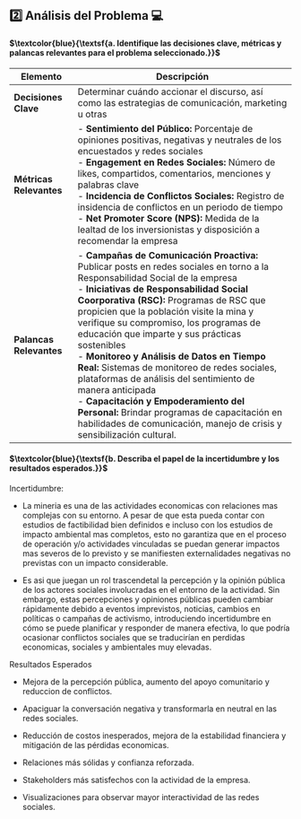 
## :two: Análisis del Problema 💻

#### $\textcolor{blue}{\textsf{a. Identifique las decisiones clave, métricas y palancas relevantes para el problema seleccionado.}}$ 


| **Elemento**            | **Descripción**                                                                                                                                                          |
|-------------------------|--------------------------------------------------------------------------------------------------------------------------------------------------------------------------|
| **Decisiones Clave**    | Determinar cuándo accionar el discurso, así como las estrategias de comunicación, marketing u otras |
| **Métricas Relevantes** | - **Sentimiento del Público:** Porcentaje de opiniones positivas, negativas y neutrales de los encuestados y redes sociales<br>- **Engagement en Redes Sociales:** Número de likes, compartidos, comentarios, menciones y palabras clave<br>- **Incidencia de Conflictos Sociales:** Registro de insidencia de conflictos en un periodo de tiempo<br>- **Net Promoter Score (NPS):** Medida de la lealtad de los inversionistas y disposición a recomendar la empresa     |
| **Palancas Relevantes** | - **Campañas de Comunicación Proactiva:** Publicar posts en redes sociales en torno a la Responsabilidad Social de la empresa<br>- **Iniciativas de Responsabilidad Social Coorporativa (RSC):** Programas de RSC que propicien que la población visite la mina y verifique su compromiso, los programas de educación que imparte y sus prácticas sostenibles <br>- **Monitoreo y Análisis de Datos en Tiempo Real:** Sistemas de monitoreo de redes sociales, plataformas de análisis del sentimiento de manera anticipada<br>- **Capacitación y Empoderamiento del Personal:** Brindar programas de capacitación en habilidades de comunicación, manejo de crisis y sensibilización cultural. |

#### $\textcolor{blue}{\textsf{b. Describa el papel de la incertidumbre y los resultados esperados.}}$ 

Incertidumbre: 

- La mineria es una de las actividades economicas con relaciones mas complejas con su entorno. A pesar de que esta pueda contar con estudios de factibilidad bien definidos e incluso con los estudios de impacto ambiental mas completos, esto no garantiza que en el proceso de operación y/o actividades vinculadas se puedan generar impactos mas severos de lo previsto y se manifiesten externalidades negativas no previstas con un impacto considerable.

- Es asi que juegan un rol trascendetal la percepción y la opinión pública de los actores sociales involucradas en el entorno de la actividad. Sin embargo, estas percepciones y opiniones públicas pueden cambiar rápidamente debido a eventos imprevistos, noticias, cambios en políticas o campañas de activismo, introduciendo incertidumbre en cómo se puede planificar y responder de manera efectiva, lo que podría ocasionar conflictos sociales que se traducirían en perdidas economicas, sociales y ambientales muy elevadas.

Resultados Esperados 

- Mejora de la percepción pública, aumento del apoyo comunitario y reduccion de conflictos.

- Apaciguar la conversación negativa y transformarla en neutral en las redes sociales.
  
- Reducción de costos inesperados, mejora de la estabilidad financiera y mitigación de las pérdidas economicas.

- Relaciones más sólidas y confianza reforzada.

- Stakeholders más satisfechos con la actividad de la empresa.

- Visualizaciones para observar mayor interactividad de las redes sociales.

